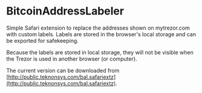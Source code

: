 BitcoinAddressLabeler
=====================

Simple Safari extension to replace the addresses shown on mytrezor.com with custom labels. Labels are stored in the
browser's local storage and can be exported for safekeeping.

Because the labels are stored in local storage, they will not be visible when the Trezor is used in another browser
(or computer).

The current version can be downloaded from [http://public.teknonsys.com/bal.safariextz](http://public.teknonsys.com/bal.safariextz).

